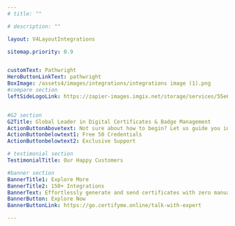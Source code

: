 ```yaml
---
# title: ""

# description: ""

layout: V4LayoutIntegrations

sitemap.priority: 0.9


customText: Pathwright
HeroButtonLinkText: pathwright
BoxImage: /assets4/images/integrations/integrations image (1).png
#compare section
leftSideLogoLink: https://zapier-images.imgix.net/storage/services/55e61dd8b3ee1db08b567165d05b08b1.png?auto=format&ixlib=react-9.8.0&fit=crop&q=50&w=60&h=60&dpr=1


#G2 section
G2Title: Global Leader in Digital Certificates & Badge Management
ActionButtonAbovetext: Not sure about how to begin? Let us guide you in the right direction!
ActionButtonbelowtext1: Free 50 Credentials
ActionButtonbelowtext2: Exclusive Support

# testimonial section
TestimonialTitle: Our Happy Customers   

#banner section
BannerTitle1: Explore More
BannerTitle2: 150+ Integrations
BannerText: Effortlessly generate and send certificates with zero manual intervention using the most advanced digital credential management software of 2023.
BannerButton: Explore Now
BannerButtonLink: https://go.certifyme.online/talk-with-expert

---
```


